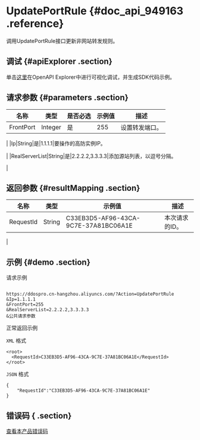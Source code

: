 # UpdatePortRule {#doc_api_949163 .reference}

调用UpdatePortRule接口更新非网站转发规则。

## 调试 {#apiExplorer .section}

单击[这里](https://api.aliyun.com/#product=DDoSPro&api=UpdatePortRule)在OpenAPI Explorer中进行可视化调试，并生成SDK代码示例。

## 请求参数 {#parameters .section}

|名称|类型|是否必选|示例值|描述|
|--|--|----|---|--|
|FrontPort|Integer|是|255|设置转发端口。

 |
|Ip|String|是|1.1.1.1|要操作的高防实例IP。

 |
|RealServerList|String|是|2.2.2.2,3.3.3.3|添加源站列表，以逗号分隔。

 |

## 返回参数 {#resultMapping .section}

|名称|类型|示例值|描述|
|--|--|---|--|
|RequestId|String|C33EB3D5-AF96-43CA-9C7E-37A81BC06A1E|本次请求的ID。

 |

## 示例 {#demo .section}

请求示例

``` {#request_demo}

https://ddospro.cn-hangzhou.aliyuncs.com/?Action=UpdatePortRule
&Ip=1.1.1.1
&FrontPort=255
&RealServerList=2.2.2.2,3.3.3.3
&公共请求参数

```

正常返回示例

`XML` 格式

``` {#xml_return_success_demo}
<root>
  <RequestId>C33EB3D5-AF96-43CA-9C7E-37A81BC06A1E</RequestId>
</root>

```

`JSON` 格式

``` {#json_return_success_demo}
{
	"RequestId":"C33EB3D5-AF96-43CA-9C7E-37A81BC06A1E"
}
```

## 错误码 { .section}

[查看本产品错误码](https://error-center.aliyun.com/status/product/DDoSPro)

